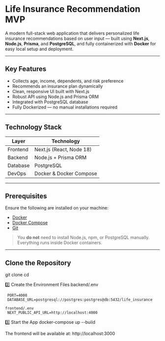 # Life Insurance Recommendation MVP

A modern full-stack web application that delivers personalized life insurance recommendations based on user input — built using **Next.js**, **Node.js**, **Prisma**, and **PostgreSQL**, and fully containerized with **Docker** for easy local setup and deployment.

---

## Key Features

- Collects age, income, dependents, and risk preference
- Recommends an insurance plan dynamically
- Clean, responsive UI built with Next.js
- Robust API using Node.js and Prisma ORM
- Integrated with PostgreSQL database
- Fully Dockerized — no manual installations required

---

##  Technology Stack

| Layer       | Technology                |
|-------------|----------------------------|
| Frontend    | Next.js (React, Node 18)   |
| Backend     | Node.js + Prisma ORM       |
| Database    | PostgreSQL                 |
| DevOps      | Docker & Docker Compose    |

---

## Prerequisites

Ensure the following are installed on your machine:

- [Docker](https://www.docker.com/)
- [Docker Compose](https://docs.docker.com/compose/)
- [Git](https://git-scm.com/)

> You **do not** need to install Node.js, npm, or PostgreSQL manually. Everything runs inside Docker containers.

---


## Clone the Repository

git clone <your-repo-url>
cd <project-directory>

2️⃣ Create the Environment Files
    backend/.env

     PORT=4000
     DATABASE_URL=postgresql://postgres:postgres@db:5432/life_insurance

    frontend/.env
     NEXT_PUBLIC_API_URL=http://localhost:4000

3️⃣ Start the App
   docker-compose up --build

The frontend will be available at: http://localhost:3000